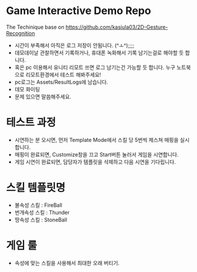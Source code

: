 # Game Interactive Demo Repo   

The Techinique base on https://github.com/kasiula03/2D-Gesture-Recognition   

- 시간이 부족해서 아직은 로그 저장이 안됨니다. (^ㅗ^);;;;   
- 데모데이날 관찰하면서 기록하거나, 휴대폰 녹화해서 기록 남기는걸로 해야할 듯 합니다.   
- 혹은 pc 이용해서 유니티 리모트 쓰면 로그 남기는건 가능할 듯 합니다. 누구 노트북으로 리모트환경에서 테스트 해봐주세요!   
- pc로그는 Assets/ResultLogs에 남습니다.   
- 데모 화이팅   
- 문제 있으면 말씀해주세요.   

# 테스트 과정   
- 시연하는 분 오시면, 먼저 Template Mode에서 스킬 당 5번씩 제스쳐 매핑을 실시합니다.   
- 매핑이 완료되면, Customize창을 끄고 Start버튼 눌러서 게임을 시연합니다.   
- 게임 시연이 완료되면, 담당자가 템플릿을 삭제하고 다음 시연을 기다립니다.   

# 스킬 템플릿명   
- 불속성 스킬 : FireBall   
- 번개속성 스킬 : Thunder   
- 땅속성 스킬 : StoneBall   

# 게임 룰   
- 속성에 맞는 스킬을 사용해서 최대한 오래 버티기.   
